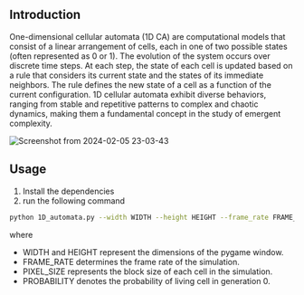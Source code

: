 ## Introduction

One-dimensional cellular automata (1D CA) are computational models that consist of a linear arrangement of cells, each in one of two possible states (often represented as 0 or 1). The evolution of the system occurs over discrete time steps. At each step, the state of each cell is updated based on a rule that considers its current state and the states of its immediate neighbors. The rule defines the new state of a cell as a function of the current configuration. 1D cellular automata exhibit diverse behaviors, ranging from stable and repetitive patterns to complex and chaotic dynamics, making them a fundamental concept in the study of emergent complexity.

![Screenshot from 2024-02-05 23-03-43](https://github.com/Rebantadey/Cellular-Automata/assets/109721829/94320e87-0bf8-4dde-bd1f-c1d376d44eb9)

## Usage
1. Install the dependencies
2. run the following command
  ```bash
  python 1D_automata.py --width WIDTH --height HEIGHT --frame_rate FRAME_RATE --pixel_size PIXEL_SIZE --probability PROBABILITY
  ```
where
- WIDTH and HEIGHT represent the dimensions of the pygame window.
- FRAME_RATE determines the frame rate of the simulation.
- PIXEL_SIZE represents the block size of each cell in the simulation.
- PROBABILITY denotes the probability of living cell in generation 0.
